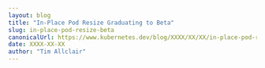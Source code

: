 ```yaml
---
layout: blog
title: "In-Place Pod Resize Graduating to Beta"
slug: in-place-pod-resize-beta
canonicalUrl: https://www.kubernetes.dev/blog/XXXX/XX/XX/in-place-pod-resize-beta
date: XXXX-XX-XX
author: "Tim Allclair"
---
```


<!-- PLACEHOLDER -->
